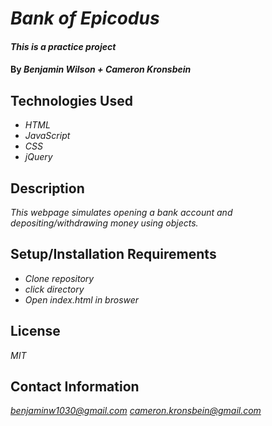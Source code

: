 # _Bank of Epicodus_

#### _This is a practice project_

#### By _**Benjamin Wilson + Cameron Kronsbein**_

## Technologies Used

* _HTML_
* _JavaScript_
* _CSS_
* _jQuery_

## Description

_This webpage simulates opening a bank account and depositing/withdrawing money using objects._

## Setup/Installation Requirements

* _Clone repository_
* _click directory_
* _Open index.html in broswer_

## License

_MIT_

## Contact Information

_<benjaminw1030@gmail.com>_
_<cameron.kronsbein@gmail.com>_
